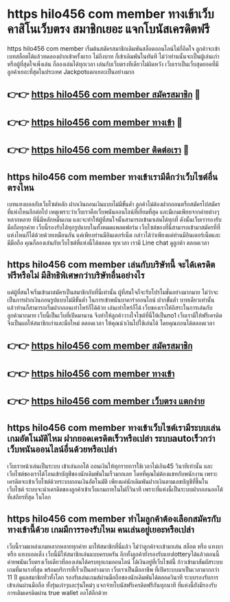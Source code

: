 # https hilo456 com member ทางเข้าเว็บคาสิโนเว็บตรง สมาชิกเยอะ แจกโบนัสเครดิตฟรี

https hilo456 com member เริ่มต้นสมัครสมาชิกเดิมพันสล็อตออนไลน์ไม่กี่อึดใจ ลูกค้าจะเข้าเบทสล็อตได้แล้วทดลองฝากเข้าครั้งแรก ไม่ถึงบาท ก็เข้าเดิมพันในทันที ไม่ว่าท่านนั้นจะเป็นผู้เล่นเก่าหรือผู้ที่สุดใจเพิ่งเล่น ก็ลองเล่นได้ทุกเวลา เล่นกับเว็บตรงทีเดียวไม่ผิดหวัง เว็บเราเป็นเว็บสุดยอดที่มีลูกค้าเยอะที่สุดในประเทศ Jackpotแตกเยอะเป็นอย่างมาก

## 👉👉 [https hilo456 com member สมัครสมาชิก](https://bit.ly/3Ckzg5n) 🎰
## 👉👉 [https hilo456 com member ทางเข้า](https://bit.ly/3Ckzg5n) 🎰
## 👉👉 [https hilo456 com member ติดต่อเรา](https://bit.ly/3Ckzg5n) 🎰

## https hilo456 com member ทางเข้าเรามีดีกว่าเว็บไซต์อื่นตรงไหน
เบทแทงบอลกับเว็บไซต์หลัก ฝากเงินถอนเงินแบบไม่มีขั้นต่ำ ลูกค้าไม่ต้องฝากถอนหรือสมัครไปสมัครที่แห่งไหนอีกต่อไป เหตุเพราะว่าเว็บเราคือเว็บพนันออนไลน์ที่เยี่ยมที่สุด และมีเกมเพียบจากค่ายต่างๆหลากหลาย ทีนี่มีหลักหมื่นเกม และจะทำให้ผู้ที่สนใจนั้นสามารถเข้ามาเล่นได้ทุกที่ ดังนั้นเว็บเรารองรับมือถือทุกค่าย เว็บนี้รองรับได้ทุกรูปแบบในทั้งหมดแพลตฟอร์ม เว็บไซต์ของที่นี่สามารถเข้ามาสมัครที่ที่แห่งไหนก็ได้ด้วยด้วยเหมือนกัน แค่เพียงท่านมีอินเตอร์เน็ต กล่าวได้ว่าเพียงแค่ท่านมีอินเตอร์เน็ตและมีมือถือ คุณก็ลองเล่นกับเว็บไซต์ที่แห่งนี้ได้ตลอด ทุกเวลา เรามี Line chat ดูลูกค้า ตลอดเวลา

## https hilo456 com member เล่นกับบริษัทนี้ จะได้เครดิตฟรีหรือไม่ มีสิทธิพิเศษกว่าบริษัทอื่นอย่างไร
แค่ผู้ที่สนใจเริ่มเข้ามาสมัครเป็นสมาชิกกับที่นี่เท่านั้น ผู้ที่สนใจก็จะรับโปรโมชั่นอย่างมากมาย ไม่ว่าจะเป็นการฝากเงินถอนรูปแบบไม่มีขั้นต่ำ ในการเข้าพนันบาคาร่าออนไลน์ ฝากขั้นต่ำ บาทเดียวเท่านั้น แล้วท่านก็สามารถเริ่มฝากถอนเท่าไหร่ก็ได้ด้วย เล่นเท่าไหร่ก็ได้ เว็บของเราให้อิสระในการเล่นกับลูกค้ามากมาย เว็บนี้เป็นเว็บที่เปิดมานาน จึงทำให้ลูกค้าวางใจไซต์ที่นี่ให้เป็นno1 เว็บเรามีให้ฟรีเครดิต จึงเป็นผลให้สมาชิกเก่าและมือใหม่ ตลอดเวลา ให้คุณนำเงินไปใช้เล่นได้ โดยคุณถอนได้ตลอดเวลา

## 👉👉 [https hilo456 com member สมัครสมาชิก](https://bit.ly/3Ckzg5n)
## 👉👉 [https hilo456 com member ทางเข้า](https://bit.ly/3Ckzg5n)
## 👉👉 [https hilo456 com member เว็บตรง แตกง่าย](https://bit.ly/3Ckzg5n)

## https hilo456 com member ทางเข้าเว็บไซต์เรามีระบบเล่นเกมอัตโนมัติไหม ฝากยอดเครดิตเร็วหรือเปล่า ระบบautoเร็วกว่าเว็บพนันออนไลน์อื่นด้วยหรือเปล่า
เว็บเราหน้าเล่นเป็นระบบ เข้าเล่นออโต้ ถอนเงินให้ทุกรายการใช้เวลาไม่เกิน45 วินาทีเท่านั้น และเว็บไซต์ของเราได้โอนเข้าบัญชีของนักเดิมพันในเร็วมากเลย โดยที่คุณไม่ต้องแชทกับพนักงาน เพราะเครดิตจะเข้าเว็บไซต์ด้วยระบบถอนเงินอัตโนมัติ เพียงแค่นักเดิมพันฝากเงินตามเลขบัญชีที่ขึ้นในเว็บไซต์ ระบบจะนำเครดิตของลูกค้าเข้าเว็บเกมภายในไม่กี่วินาที เพราะที่แห่งนี้เป็นระบบฝากถอนออโต้ ที่เสถียรที่สุด ในโลก

## https hilo456 com member ทำไมลูกค้าต้องเลือกสมัครกับทางเข้านี้ด้วย เกมมีการรองรับไหม คนเล่นอยู่เยอะหรือเปล่า
เว็บนี้รวมแหล่งเกมหลากหลายทุกค่าย มาให้สมาชิกที่นี่แล้ว ไม่ว่าลูกค้าจะเข้ามาเล่น สล็อต หรือ แทงบา หรือ แทงบอลเต็ง เว็บนี้มีให้สมาชิกเล่นแบบครบครัน อีกทั้งลูกค้ายังรองรับแทงlotteryได้แล้วตอนนี้ ค่ายพนันเว็บตรงเว็บเดียวที่ลองเล่นได้ครบทุกเกมออนไลน์ ได้เงินอยู่ที่เว็บไซต์นี้ ก้าวเข้ามาสัมผัสระบบเกมที่มาแรงที่สุด พร้อมบริการที่เร็วเป็นอย่างมาก เว็บเราเป็นมืออาชีพ ที่เปิดระบบมาเป็นเวลามากกว่า 11 ปี ดูแลสมาชิกทั่วทั้งโลก รองรับเล่นเกมส์ผ่านมือถือของนักเดิมพันได้ตลอดวินาที ระบบรองรับการเข้าเล่นผ่านมือถือ ทั้งรุ่นเก่าๆและรุ่นใหม่ๆ แจกจ่ายโบนัสฟรีเครดิตฟรีกันทุกนาที ที่แห่งนี้ยังมีรองรับการเติมเครดิตผ่าน true wallet ออโต้อีกด้วย
